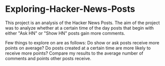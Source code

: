 # Exploring-Hacker-News-Posts

This project is an analysis of the Hacker News Posts. The aim of the project was to analyze whether at a certain time of the day posts that begin with either "Ask HN" or "Show HN" posts gain more comments.

Few things to explore on are as follows:
Do show or ask posts receive more points on average?
Do posts created at a certain time are more likely to receive more points?
Compare my results to the average number of comments and points other posts receive.


